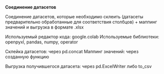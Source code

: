 **Соединение датасетов**


Соединение датасетов, которые необходимо склеить (датасеты предварительно обработанные для соответствия столбцов) + маппинг значений и выгрузка в формате .xlsx


Используемый редактор кода: google.colab
Используемые библиотеки: openpyxl, pandas, numpy, operator

Склейка датасетов: через pd.concat
Маппинг значений: через созданную функцию

Выгрузка получившегося датасета: через pd.ExcelWriter либо to_csv
